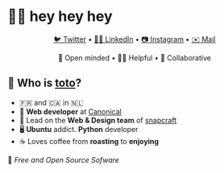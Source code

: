 # 🙋‍♂️ hey hey hey

<p align="center">
 <a href="https://twitter.com/totostache">🐦 Twitter</a> •
 <a href="https://www.linkedin.com/in/tbille">👨‍💼 LinkedIn</a> •
 <a href="https://instagram.com/totostache/">📷 Instagram</a> •
 <a href="mailto:toto@bille.dev">✉️ Mail</a>
</p>
<p align="center">
  📖 Open minded • 👨‍🏫 Helpful • 👥 Collaborative
</p>

## 🧔 Who is [toto](https://toto.space/)?
- 🇫🇷 and 🇨🇦 in 🇳🇱
- 🏢 **Web developer** at [Canonical](https://github.com/canonical)
- 🐧 Lead on the **Web & Design team** of [snapcraft](https://snapcraft.io/)
- 🖥️ **Ubuntu** addict. **Python** developer
- ☕ Loves coffee from **roasting** to **enjoying**

💓 _Free and Open Source Sofware_
